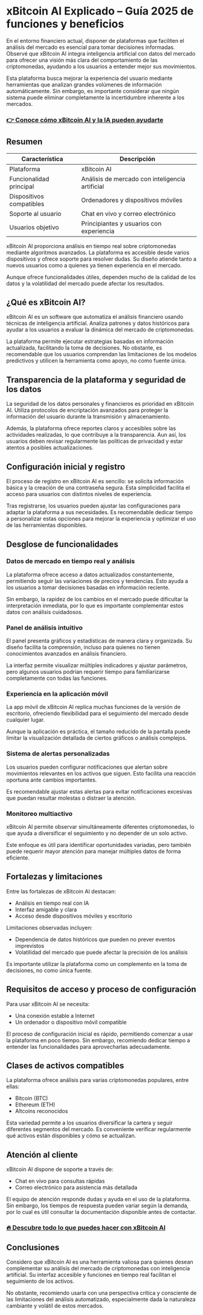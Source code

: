 # xBitcoin AI Explicado – Guía 2025 de funciones y beneficios
 

En el entorno financiero actual, disponer de plataformas que faciliten el análisis del mercado es esencial para tomar decisiones informadas. Observé que xBitcoin AI integra inteligencia artificial con datos del mercado para ofrecer una visión más clara del comportamiento de las criptomonedas, ayudando a los usuarios a entender mejor sus movimientos.

Esta plataforma busca mejorar la experiencia del usuario mediante herramientas que analizan grandes volúmenes de información automáticamente. Sin embargo, es importante considerar que ningún sistema puede eliminar completamente la incertidumbre inherente a los mercados.

### [👉 Conoce cómo xBitcoin AI y la IA pueden ayudarte](https://tinyurl.com/2yky5osx)
## Resumen

| Característica              | Descripción                                      |
|----------------------------|------------------------------------------------|
| Plataforma                 | xBitcoin AI                                    |
| Funcionalidad principal     | Análisis de mercado con inteligencia artificial |
| Dispositivos compatibles    | Ordenadores y dispositivos móviles              |
| Soporte al usuario          | Chat en vivo y correo electrónico                |
| Usuarios objetivo           | Principiantes y usuarios con experiencia         |

xBitcoin AI proporciona análisis en tiempo real sobre criptomonedas mediante algoritmos avanzados. La plataforma es accesible desde varios dispositivos y ofrece soporte para resolver dudas. Su diseño atiende tanto a nuevos usuarios como a quienes ya tienen experiencia en el mercado.

Aunque ofrece funcionalidades útiles, dependen mucho de la calidad de los datos y la volatilidad del mercado puede afectar los resultados.

## ¿Qué es xBitcoin AI?

xBitcoin AI es un software que automatiza el análisis financiero usando técnicas de inteligencia artificial. Analiza patrones y datos históricos para ayudar a los usuarios a evaluar la dinámica del mercado de criptomonedas.

La plataforma permite ejecutar estrategias basadas en información actualizada, facilitando la toma de decisiones. No obstante, es recomendable que los usuarios comprendan las limitaciones de los modelos predictivos y utilicen la herramienta como apoyo, no como fuente única.

## Transparencia de la plataforma y seguridad de los datos

La seguridad de los datos personales y financieros es prioridad en xBitcoin AI. Utiliza protocolos de encriptación avanzados para proteger la información del usuario durante la transmisión y almacenamiento.

Además, la plataforma ofrece reportes claros y accesibles sobre las actividades realizadas, lo que contribuye a la transparencia. Aun así, los usuarios deben revisar regularmente las políticas de privacidad y estar atentos a posibles actualizaciones.

## Configuración inicial y registro

El proceso de registro en xBitcoin AI es sencillo: se solicita información básica y la creación de una contraseña segura. Esta simplicidad facilita el acceso para usuarios con distintos niveles de experiencia.

Tras registrarse, los usuarios pueden ajustar las configuraciones para adaptar la plataforma a sus necesidades. Es recomendable dedicar tiempo a personalizar estas opciones para mejorar la experiencia y optimizar el uso de las herramientas disponibles.

## Desglose de funcionalidades

### Datos de mercado en tiempo real y análisis

La plataforma ofrece acceso a datos actualizados constantemente, permitiendo seguir las variaciones de precios y tendencias. Esto ayuda a los usuarios a tomar decisiones basadas en información reciente.

Sin embargo, la rapidez de los cambios en el mercado puede dificultar la interpretación inmediata, por lo que es importante complementar estos datos con análisis cuidadosos.

### Panel de análisis intuitivo

El panel presenta gráficos y estadísticas de manera clara y organizada. Su diseño facilita la comprensión, incluso para quienes no tienen conocimientos avanzados en análisis financiero.

La interfaz permite visualizar múltiples indicadores y ajustar parámetros, pero algunos usuarios podrían requerir tiempo para familiarizarse completamente con todas las funciones.

### Experiencia en la aplicación móvil

La app móvil de xBitcoin AI replica muchas funciones de la versión de escritorio, ofreciendo flexibilidad para el seguimiento del mercado desde cualquier lugar.

Aunque la aplicación es práctica, el tamaño reducido de la pantalla puede limitar la visualización detallada de ciertos gráficos o análisis complejos.

### Sistema de alertas personalizadas

Los usuarios pueden configurar notificaciones que alertan sobre movimientos relevantes en los activos que siguen. Esto facilita una reacción oportuna ante cambios importantes.

Es recomendable ajustar estas alertas para evitar notificaciones excesivas que puedan resultar molestas o distraer la atención.

### Monitoreo multiactivo

xBitcoin AI permite observar simultáneamente diferentes criptomonedas, lo que ayuda a diversificar el seguimiento y no depender de un solo activo.

Este enfoque es útil para identificar oportunidades variadas, pero también puede requerir mayor atención para manejar múltiples datos de forma eficiente.

## Fortalezas y limitaciones

Entre las fortalezas de xBitcoin AI destacan:

- Análisis en tiempo real con IA
- Interfaz amigable y clara
- Acceso desde dispositivos móviles y escritorio

Limitaciones observadas incluyen:

- Dependencia de datos históricos que pueden no prever eventos imprevistos
- Volatilidad del mercado que puede afectar la precisión de los análisis

Es importante utilizar la plataforma como un complemento en la toma de decisiones, no como única fuente.

## Requisitos de acceso y proceso de configuración

Para usar xBitcoin AI se necesita:

- Una conexión estable a Internet
- Un ordenador o dispositivo móvil compatible

El proceso de configuración inicial es rápido, permitiendo comenzar a usar la plataforma en poco tiempo. Sin embargo, recomiendo dedicar tiempo a entender las funcionalidades para aprovecharlas adecuadamente.

## Clases de activos compatibles

La plataforma ofrece análisis para varias criptomonedas populares, entre ellas:

- Bitcoin (BTC)
- Ethereum (ETH)
- Altcoins reconocidos

Esta variedad permite a los usuarios diversificar la cartera y seguir diferentes segmentos del mercado. Es conveniente verificar regularmente qué activos están disponibles y cómo se actualizan.

## Atención al cliente

xBitcoin AI dispone de soporte a través de:

- Chat en vivo para consultas rápidas
- Correo electrónico para asistencia más detallada

El equipo de atención responde dudas y ayuda en el uso de la plataforma. Sin embargo, los tiempos de respuesta pueden variar según la demanda, por lo cual es útil consultar la documentación disponible antes de contactar.

### [🔥 Descubre todo lo que puedes hacer con xBitcoin AI](https://tinyurl.com/2yky5osx)
## Conclusiones

Considero que xBitcoin AI es una herramienta valiosa para quienes desean complementar su análisis del mercado de criptomonedas con inteligencia artificial. Su interfaz accesible y funciones en tiempo real facilitan el seguimiento de los activos.

No obstante, recomiendo usarla con una perspectiva crítica y consciente de las limitaciones del análisis automatizado, especialmente dada la naturaleza cambiante y volátil de estos mercados.